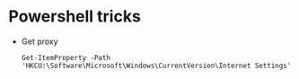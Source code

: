 # Powershell tricks

- Get proxy
    
      Get-ItemProperty -Path 'HKCU:\Software\Microsoft\Windows\CurrentVersion\Internet Settings'